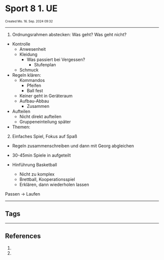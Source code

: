# Sport 8 1. UE
<span style="font-size:10;"> Created Mo. 16. Sep. 2024 09:32 </span>

---
1. Ordnungsrahmen abstecken: Was geht? Was geht nicht? 

* Kontrolle 
	* Anwesenheit
	* Kleidung
		* Was passiert bei Vergessen?
			* Stufenplan 
	* Schmuck
* Regeln klären:
	* Kommandos 
		* Pfeifen
		* Ball fest
	* Keiner geht in Geräteraum 
	* Aufbau-Abbau
		* Zusammen
* Aufteilen
	* Nicht direkt aufteilen 
	* Gruppeneinteilung später 
* Themen:

2. Einfaches Spiel, Fokus auf Spaß 

- Regeln zusammenschreiben und dann mit Georg abgleichen 

- 30-45min Spiele in aufgeteilt

- Hinführung Basketball

	- Nicht zu komplex
	- Brettball, Kooperationsspiel 
	- Erklären, dann wiederholen lassen

Passen -> Laufen 



---
## Tags

---
## References
1. 
2. 